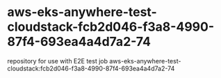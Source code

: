 # aws-eks-anywhere-test-cloudstack-fcb2d046-f3a8-4990-87f4-693ea4a4d7a2-74
repository for use with E2E test job aws-eks-anywhere-test-cloudstack:fcb2d046-f3a8-4990-87f4-693ea4a4d7a2-74
